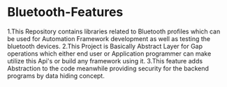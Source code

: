 # Bluetooth-Features
1.This Repository contains libraries related to Bluetooth profiles which can be used for Automation Framework development as well as testing the bluetooth devices.
2.This Project is Basically Abstract Layer for Gap operations which either end user or Application programmer can make utilize this
Api's or build any framework using it.
3.This feature adds Abstraction to the code meanwhile providing security for the backend programs by data hiding concept.
